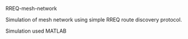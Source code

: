 RREQ-mesh-network

Simulation of mesh network using simple RREQ route discovery protocol.

Simulation used MATLAB

